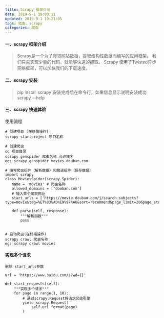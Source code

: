 ```yaml
---
title: Scrapy 框架介绍
date: 2019-9-1 19:00:11
updated: 2019-9-1 19:21:05
tags: 爬虫、scrapy
categories: 爬虫
---
```


#### 一、scrapy 框架介绍

> Scrapy是一个为了爬取网站数据，提取结构性数据而编写的应用框架，
 我们只需实现少量的代码，就能够快速的抓取。
 Scrapy 使用了Twisted异步网络框架，可以加快我们的下载速度。
 
#### 二、scrapy 安装
>pip install scrapy
> 安装完成后在命令行，如果信息显示说明安装成功
>scrapy --help
 
  
#### 三、scrapy 快速体验

使用流程
    
    # 创建项目 (在终端操作)
    scrapy startproject 项目名称
    
    # 创建爬虫
    cd 项目目录
    scrapy genspider 爬虫名称 允许域名
    eg: scrapy genspider movies douban.com
    
    # 编写爬虫组件（解析数据）和管道组件（保存数据）
    import scrapy
    class MoviesSpider(scrapy.Spider):
       name = 'movies' # 爬虫名称
       allowed_domains = ['douban.com']
       # 输入首个爬取网址
       start_urls = ['https://movie.douban.com/j/search_subjects?type=movie&tag=%E7%83%AD%E9%97%A8&sort=recommend&page_limit=20&page_start=0']
    
       def parse(self, response):
           """解析函数"""
           pass
    
    
    # 启动爬虫(在终端操作)
    scrapy crawl 爬虫名称
    eg: scrapy crawl movies


#### 实现多个请求
    删除 start_urls参数
    
    url = 'https://www.baidu.com/s?wd={}'
    
    def start_requests(self):
        """实现多个请求"""
        for page in range(1, 10):
            # 通过scrapy.Request将请求交给引擎
            yield scrapy.Request(
                self.url.format(page)
            )
     
    